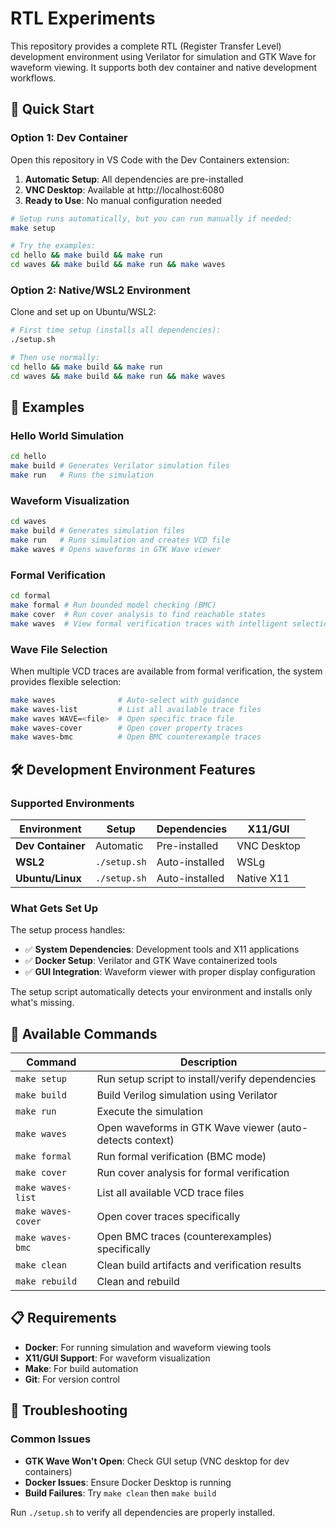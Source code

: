 # RTL Experiments

This repository provides a complete RTL (Register Transfer Level) development environment using Verilator for simulation and GTK Wave for waveform viewing. It supports both dev container and native development workflows.

## 🚀 Quick Start

### Option 1: Dev Container

Open this repository in VS Code with the Dev Containers extension:

1. **Automatic Setup**: All dependencies are pre-installed
2. **VNC Desktop**: Available at http://localhost:6080
3. **Ready to Use**: No manual configuration needed

```bash
# Setup runs automatically, but you can run manually if needed:
make setup

# Try the examples:
cd hello && make build && make run
cd waves && make build && make run && make waves
```

### Option 2: Native/WSL2 Environment

Clone and set up on Ubuntu/WSL2:

```bash
# First time setup (installs all dependencies):
./setup.sh

# Then use normally:
cd hello && make build && make run
cd waves && make build && make run && make waves
```

## 📁 Examples

### Hello World Simulation
```bash
cd hello
make build # Generates Verilator simulation files
make run   # Runs the simulation
```

### Waveform Visualization
```bash
cd waves
make build # Generates simulation files
make run   # Runs simulation and creates VCD file
make waves # Opens waveforms in GTK Wave viewer
```

### Formal Verification
```bash
cd formal
make formal # Run bounded model checking (BMC)
make cover  # Run cover analysis to find reachable states
make waves  # View formal verification traces with intelligent selection
```

### Wave File Selection

When multiple VCD traces are available from formal verification, the system provides flexible selection:

```bash
make waves              # Auto-select with guidance
make waves-list         # List all available trace files  
make waves WAVE=<file>  # Open specific trace file
make waves-cover        # Open cover property traces
make waves-bmc          # Open BMC counterexample traces
```

## 🛠️ Development Environment Features

### Supported Environments

| Environment | Setup | Dependencies | X11/GUI |
|-------------|--------|--------------|---------|
| **Dev Container** | Automatic | Pre-installed | VNC Desktop |
| **WSL2** | `./setup.sh` | Auto-installed | WSLg |
| **Ubuntu/Linux** | `./setup.sh` | Auto-installed | Native X11 |

### What Gets Set Up

The setup process handles:

- ✅ **System Dependencies**: Development tools and X11 applications
- ✅ **Docker Setup**: Verilator and GTK Wave containerized tools
- ✅ **GUI Integration**: Waveform viewer with proper display configuration

The setup script automatically detects your environment and installs only what's missing.

## 🔧 Available Commands

| Command | Description |
|---------|-------------|
| `make setup` | Run setup script to install/verify dependencies |
| `make build` | Build Verilog simulation using Verilator |
| `make run` | Execute the simulation |
| `make waves` | Open waveforms in GTK Wave viewer (auto-detects context) |
| `make formal` | Run formal verification (BMC mode) |
| `make cover` | Run cover analysis for formal verification |
| `make waves-list` | List all available VCD trace files |
| `make waves-cover` | Open cover traces specifically |
| `make waves-bmc` | Open BMC traces (counterexamples) specifically |
| `make clean` | Clean build artifacts and verification results |
| `make rebuild` | Clean and rebuild |

## 📋 Requirements

- **Docker**: For running simulation and waveform viewing tools
- **X11/GUI Support**: For waveform visualization
- **Make**: For build automation
- **Git**: For version control

## 🐛 Troubleshooting

### Common Issues
- **GTK Wave Won't Open**: Check GUI setup (VNC desktop for dev containers)
- **Docker Issues**: Ensure Docker Desktop is running
- **Build Failures**: Try `make clean` then `make build`

Run `./setup.sh` to verify all dependencies are properly installed.
